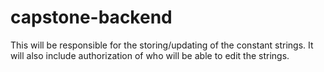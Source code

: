 # capstone-backend

This will be responsible for the storing/updating of the constant strings. It will also include authorization of who will be able to edit the strings. 
